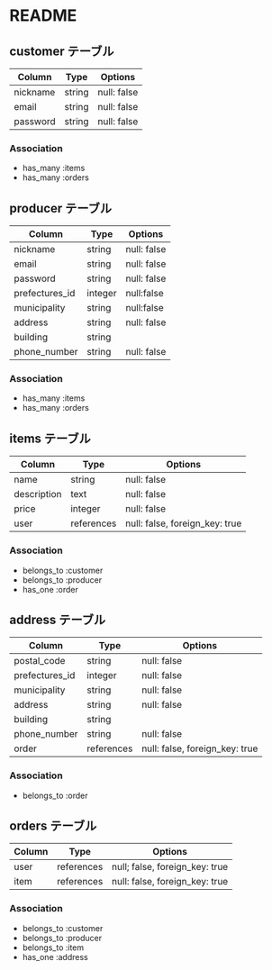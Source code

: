 # README

## customer テーブル

| Column           | Type   | Options     |
| ---------------- | ------ | ----------- |
| nickname         | string | null: false |
| email            | string | null: false |
| password         | string | null: false |
### Association
- has_many :items
- has_many :orders

## producer テーブル

| Column           | Type   | Options     |
| ---------------- | ------ | ----------- |
| nickname         | string | null: false |
| email            | string | null: false |
| password         | string | null: false |
| prefectures_id   |integer | null:false  |
| municipality     | string | null:false  |
| address          | string | null: false |
| building         | string |             |
| phone_number     | string | null: false |
### Association
- has_many :items
- has_many :orders

## items テーブル

| Column        | Type          | Options                        |
| ------------- | ------------- | ------------------------------ |
| name          | string        | null: false                    |
| description   | text          | null: false                    |
| price         | integer       | null: false                    |
| user          | references    | null: false, foreign_key: true | 
### Association
- belongs_to :customer
- belongs_to :producer
- has_one :order

## address テーブル

| Column           | Type       | Options                          |
| ---------------- | ---------- | -------------------------------- |
| postal_code      | string     | null: false                      |
| prefectures_id   | integer    | null: false                      |
| municipality     | string     | null: false                      |
| address          | string     | null: false                      |
| building         | string     |                                  |
| phone_number     | string     | null: false                      |
| order            | references | null: false, foreign_key: true   |
### Association
- belongs_to :order


## orders テーブル

| Column        | Type    | Options                                |
| ------------- | ------- | -------------------------------------- |
| user             | references | null; false, foreign_key: true   |
| item             | references | null: false, foreign_key: true   |
### Association
- belongs_to :customer
- belongs_to :producer
- belongs_to :item
- has_one :address